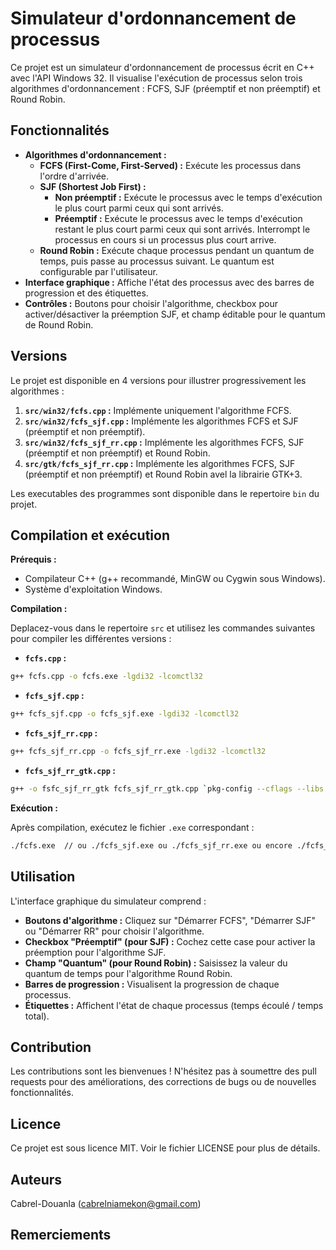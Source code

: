 # Simulateur d'ordonnancement de processus

Ce projet est un simulateur d'ordonnancement de processus écrit en C++ avec l'API Windows 32. Il visualise l'exécution de processus selon trois algorithmes d'ordonnancement : FCFS, SJF (préemptif et non préemptif) et Round Robin.

## Fonctionnalités

* **Algorithmes d'ordonnancement :**
    * **FCFS (First-Come, First-Served) :** Exécute les processus dans l'ordre d'arrivée.
    * **SJF (Shortest Job First) :**
        * **Non préemptif :** Exécute le processus avec le temps d'exécution le plus court parmi ceux qui sont arrivés.
        * **Préemptif :** Exécute le processus avec le temps d'exécution restant le plus court parmi ceux qui sont arrivés. Interrompt le processus en cours si un processus plus court arrive.
    * **Round Robin :** Exécute chaque processus pendant un quantum de temps, puis passe au processus suivant. Le quantum est configurable par l'utilisateur.
* **Interface graphique :** Affiche l'état des processus avec des barres de progression et des étiquettes.
* **Contrôles :** Boutons pour choisir l'algorithme, checkbox pour activer/désactiver la préemption SJF, et champ éditable pour le quantum de Round Robin.


## Versions

Le projet est disponible en 4 versions pour illustrer progressivement les algorithmes :

1. **`src/win32/fcfs.cpp` :** Implémente uniquement l'algorithme FCFS.
2. **`src/win32/fcfs_sjf.cpp` :** Implémente les algorithmes FCFS et SJF (préemptif et non préemptif).
3. **`src/win32/fcfs_sjf_rr.cpp` :** Implémente les algorithmes FCFS, SJF (préemptif et non préemptif) et Round Robin.
3. **`src/gtk/fcfs_sjf_rr.cpp` :** Implémente les algorithmes FCFS, SJF (préemptif et non préemptif) et Round Robin avel la librairie GTK+3.

Les executables des programmes sont disponible dans le repertoire `bin` du projet.

## Compilation et exécution

**Prérequis :**

* Compilateur C++ (g++ recommandé, MinGW ou Cygwin sous Windows).
* Système d'exploitation Windows.

**Compilation :**

Deplacez-vous dans le repertoire `src` et utilisez les commandes suivantes pour compiler les différentes versions :

* **`fcfs.cpp` :**
```bash
g++ fcfs.cpp -o fcfs.exe -lgdi32 -lcomctl32
```
* **`fcfs_sjf.cpp` :**
```bash
g++ fcfs_sjf.cpp -o fcfs_sjf.exe -lgdi32 -lcomctl32
```
* **`fcfs_sjf_rr.cpp` :**
```bash
g++ fcfs_sjf_rr.cpp -o fcfs_sjf_rr.exe -lgdi32 -lcomctl32
```
* **`fcfs_sjf_rr_gtk.cpp` :**
```bash
g++ -o fsfc_sjf_rr_gtk fcfs_sjf_rr_gtk.cpp `pkg-config --cflags --libs gtk+-3.0`
```


**Exécution :**

Après compilation, exécutez le fichier `.exe` correspondant :

```bash
./fcfs.exe  // ou ./fcfs_sjf.exe ou ./fcfs_sjf_rr.exe ou encore ./fcfs_sjf_rr_gtk.exe
```


## Utilisation

L'interface graphique du simulateur comprend :

* **Boutons d'algorithme :** Cliquez sur "Démarrer FCFS", "Démarrer SJF" ou "Démarrer RR" pour choisir l'algorithme.
* **Checkbox "Préemptif" (pour SJF) :** Cochez cette case pour activer la préemption pour l'algorithme SJF.
* **Champ "Quantum" (pour Round Robin) :**  Saisissez la valeur du quantum de temps pour l'algorithme Round Robin.
* **Barres de progression :**  Visualisent la progression de chaque processus.
* **Étiquettes :** Affichent l'état de chaque processus (temps écoulé / temps total).


## Contribution

Les contributions sont les bienvenues !  N'hésitez pas à soumettre des pull requests pour des améliorations, des corrections de bugs ou de nouvelles fonctionnalités.

## Licence

Ce projet est sous licence MIT.  Voir le fichier LICENSE pour plus de détails.


## Auteurs

Cabrel-Douanla (cabrelniamekon@gmail.com)


## Remerciements


